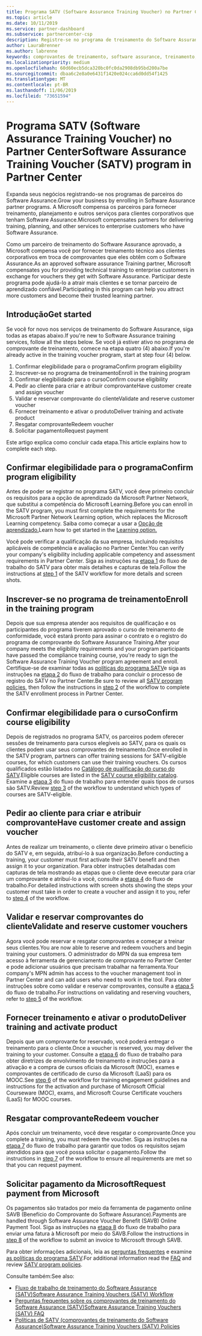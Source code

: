 ```yaml
---
title: Programa SATV (Software Assurance Training Voucher) no Partner Center | Partner Center
ms.topic: article
ms.date: 10/11/2019
ms.service: partner-dashboard
ms.subservice: partnercenter-csp
description: Registre-se no programa de treinamento do Software Assurance
author: LauraBrenner
ms.author: labrenne
keywords: comprovantes de treinamento, software assurance, treinamento, inscrição no SATV, SATV
ms.localizationpriority: medium
ms.openlocfilehash: 60d60ecb5dca320bc0fc0da2908db95bd200a7be
ms.sourcegitcommit: dbaa6c2e8a0e6431f1420e024cca6d0dd54f1425
ms.translationtype: MT
ms.contentlocale: pt-BR
ms.lasthandoff: 11/06/2019
ms.locfileid: "73651594"
---
```

# <a name="software-assurance-training-voucher-satv-program-in-partner-center"></a><span data-ttu-id="8a268-104">Programa SATV (Software Assurance Training Voucher) no Partner Center</span><span class="sxs-lookup"><span data-stu-id="8a268-104">Software Assurance Training Voucher (SATV) program in Partner Center</span></span>

<span data-ttu-id="8a268-105">Expanda seus negócios registrando-se nos programas de parceiros do Software Assurance.</span><span class="sxs-lookup"><span data-stu-id="8a268-105">Grow your business by enrolling in Software Assurance partner programs.</span></span> <span data-ttu-id="8a268-106">A Microsoft compensa os parceiros para fornecer treinamento, planejamento e outros serviços para clientes corporativos que tenham Software Assurance.</span><span class="sxs-lookup"><span data-stu-id="8a268-106">Microsoft compensates partners for delivering training, planning, and other services to enterprise customers who have Software Assurance.</span></span> 

<span data-ttu-id="8a268-107">Como um parceiro de treinamento do Software Assurance aprovado, a Microsoft compensa você por fornecer treinamento técnico aos clientes corporativos em troca de comprovantes que eles obtêm com o Software Assurance.</span><span class="sxs-lookup"><span data-stu-id="8a268-107">As an approved software assurance Training partner, Microsoft compensates you for providing technical training to enterprise customers in exchange for vouchers they get with Software Assurance.</span></span> <span data-ttu-id="8a268-108">Participar deste programa pode ajudá-lo a atrair mais clientes e se tornar parceiro de aprendizado confiável.</span><span class="sxs-lookup"><span data-stu-id="8a268-108">Participating in this program can help you attract more customers and become their trusted learning partner.</span></span>

## <a name="get-started"></a><span data-ttu-id="8a268-109">Introdução</span><span class="sxs-lookup"><span data-stu-id="8a268-109">Get started</span></span>

<span data-ttu-id="8a268-110">Se você for novo nos serviços de treinamento do Software Assurance, siga todas as etapas abaixo.</span><span class="sxs-lookup"><span data-stu-id="8a268-110">If you're new to Software Assurance training services, follow all the steps below.</span></span> <span data-ttu-id="8a268-111">Se você já estiver ativo no programa de comprovante de treinamento, comece na etapa quatro (4) abaixo.</span><span class="sxs-lookup"><span data-stu-id="8a268-111">If you're already active in the training voucher program, start at step four (4) below.</span></span> 

1. <span data-ttu-id="8a268-112">Confirmar elegibilidade para o programa</span><span class="sxs-lookup"><span data-stu-id="8a268-112">Confirm program eligibility</span></span>
2. <span data-ttu-id="8a268-113">Inscrever-se no programa de treinamento</span><span class="sxs-lookup"><span data-stu-id="8a268-113">Enroll in the training program</span></span>
3. <span data-ttu-id="8a268-114">Confirmar elegibilidade para o curso</span><span class="sxs-lookup"><span data-stu-id="8a268-114">Confirm course eligibility</span></span>
4. <span data-ttu-id="8a268-115">Pedir ao cliente para criar e atribuir comprovante</span><span class="sxs-lookup"><span data-stu-id="8a268-115">Have customer create and assign voucher</span></span>
5. <span data-ttu-id="8a268-116">Validar e reservar comprovante do cliente</span><span class="sxs-lookup"><span data-stu-id="8a268-116">Validate and reserve customer voucher</span></span>
6. <span data-ttu-id="8a268-117">Fornecer treinamento e ativar o produto</span><span class="sxs-lookup"><span data-stu-id="8a268-117">Deliver training and activate product</span></span>
7. <span data-ttu-id="8a268-118">Resgatar comprovante</span><span class="sxs-lookup"><span data-stu-id="8a268-118">Redeem voucher</span></span>
8. <span data-ttu-id="8a268-119">Solicitar pagamento</span><span class="sxs-lookup"><span data-stu-id="8a268-119">Request payment</span></span>

<span data-ttu-id="8a268-120">Este artigo explica como concluir cada etapa.</span><span class="sxs-lookup"><span data-stu-id="8a268-120">This article explains how to complete each step.</span></span>

## <a name="confirm-program-eligibility"></a><span data-ttu-id="8a268-121">Confirmar elegibilidade para o programa</span><span class="sxs-lookup"><span data-stu-id="8a268-121">Confirm program eligibility</span></span>

<span data-ttu-id="8a268-122">Antes de poder se registrar no programa SATV, você deve primeiro concluir os requisitos para a opção de aprendizado da Microsoft Partner Network, que substitui a competência do Microsoft Learning.</span><span class="sxs-lookup"><span data-stu-id="8a268-122">Before you can enroll in the SATV program, you must first complete the requirements for the Microsoft Partner Network Learning option, which replaces the Microsoft Learning competency.</span></span> <span data-ttu-id="8a268-123">Saiba como começar a usar a [Opção de aprendizado.](https://partner.microsoft.com/membership/learning-partners)</span><span class="sxs-lookup"><span data-stu-id="8a268-123">Learn how to get started in the [Learning option.](https://partner.microsoft.com/membership/learning-partners)</span></span>

<span data-ttu-id="8a268-124">Você pode verificar a qualificação da sua empresa, incluindo requisitos aplicáveis de competência e avaliação no Partner Center.</span><span class="sxs-lookup"><span data-stu-id="8a268-124">You can verify your company's eligibility including applicable competency and assessment requirements in Partner Center.</span></span> <span data-ttu-id="8a268-125">Siga as instruções na [etapa 1](https://query.prod.cms.rt.microsoft.com/cms/api/am/binary/RE3krfK) do fluxo de trabalho do SATV para obter mais detalhes e capturas de tela.</span><span class="sxs-lookup"><span data-stu-id="8a268-125">Follow the instructions at [step 1](https://query.prod.cms.rt.microsoft.com/cms/api/am/binary/RE3krfK) of the SATV workflow for more details and screen shots.</span></span>

## <a name="enroll-in-the-training-program"></a><span data-ttu-id="8a268-126">Inscrever-se no programa de treinamento</span><span class="sxs-lookup"><span data-stu-id="8a268-126">Enroll in the training program</span></span>

<span data-ttu-id="8a268-127">Depois que sua empresa atender aos requisitos de qualificação e os participantes do programa tiverem aprovado o curso de treinamento de conformidade, você estará pronto para assinar o contrato e o registro do programa de comprovante do Software Assurance Training.</span><span class="sxs-lookup"><span data-stu-id="8a268-127">After your company meets the eligibility requirements and your program participants have passed the compliance training course, you're ready to sign the Software Assurance Training Voucher program agreement and enroll.</span></span> <span data-ttu-id="8a268-128">Certifique-se de examinar todas as [políticas do programa SATV](https://query.prod.cms.rt.microsoft.com/cms/api/am/binary/RE3koEP)e siga as instruções na [etapa 2](https://query.prod.cms.rt.microsoft.com/cms/api/am/binary/RE3krfK) do fluxo de trabalho para concluir o processo de registro do SATV no Partner Center.</span><span class="sxs-lookup"><span data-stu-id="8a268-128">Be sure to review all [SATV program policies](https://query.prod.cms.rt.microsoft.com/cms/api/am/binary/RE3koEP), then follow the instructions in [step 2](https://query.prod.cms.rt.microsoft.com/cms/api/am/binary/RE3krfK) of the workflow to complete the SATV enrollment process in Partner Center.</span></span>   


## <a name="confirm-course-eligibility"></a><span data-ttu-id="8a268-129">Confirmar elegibilidade para o curso</span><span class="sxs-lookup"><span data-stu-id="8a268-129">Confirm course eligibility</span></span>
<span data-ttu-id="8a268-130">Depois de registrados no programa SATV, os parceiros podem oferecer sessões de treinamento para cursos elegíveis ao SATV, para os quais os clientes podem usar seus comprovantes de treinamento.</span><span class="sxs-lookup"><span data-stu-id="8a268-130">Once enrolled in the SATV program, partners can offer training sessions for SATV-eligible courses, for which customers can use their training vouchers.</span></span> <span data-ttu-id="8a268-131">Os cursos qualificados estão listados no [Catálogo de qualificação do curso do SATV](http://savl-catalog.microsoft.com/).</span><span class="sxs-lookup"><span data-stu-id="8a268-131">Eligible courses are listed in the [SATV course eligibility catalog](http://savl-catalog.microsoft.com/).</span></span> <span data-ttu-id="8a268-132">Examine a [etapa 3](https://query.prod.cms.rt.microsoft.com/cms/api/am/binary/RE3krfK) do fluxo de trabalho para entender quais tipos de cursos são SATV.</span><span class="sxs-lookup"><span data-stu-id="8a268-132">Review [step 3](https://query.prod.cms.rt.microsoft.com/cms/api/am/binary/RE3krfK) of the workflow to understand which types of courses are SATV-eligible.</span></span>

## <a name="have-customer-create-and-assign-voucher"></a><span data-ttu-id="8a268-133">Pedir ao cliente para criar e atribuir comprovante</span><span class="sxs-lookup"><span data-stu-id="8a268-133">Have customer create and assign voucher</span></span>

<span data-ttu-id="8a268-134">Antes de realizar um treinamento, o cliente deve primeiro ativar o benefício do SATV e, em seguida, atribuí-lo à sua organização.</span><span class="sxs-lookup"><span data-stu-id="8a268-134">Before conducting a training, your customer must first activate their SATV benefit and then assign it to your organization.</span></span> <span data-ttu-id="8a268-135">Para obter instruções detalhadas com capturas de tela mostrando as etapas que o cliente deve executar para criar um comprovante e atribuí-lo a você, consulte a [etapa 4](https://query.prod.cms.rt.microsoft.com/cms/api/am/binary/RE3krfK) do fluxo de trabalho.</span><span class="sxs-lookup"><span data-stu-id="8a268-135">For detailed instructions with screen shots showing the steps your customer must take in order to create a voucher and assign it to you, refer to [step 4](https://query.prod.cms.rt.microsoft.com/cms/api/am/binary/RE3krfK) of the workflow.</span></span>

## <a name="validate-and-reserve-customer-vouchers"></a><span data-ttu-id="8a268-136">Validar e reservar comprovantes do cliente</span><span class="sxs-lookup"><span data-stu-id="8a268-136">Validate and reserve customer vouchers</span></span>

<span data-ttu-id="8a268-137">Agora você pode reservar e resgatar comprovantes e começar a treinar seus clientes.</span><span class="sxs-lookup"><span data-stu-id="8a268-137">You are now able to reserve and redeem vouchers and begin training your customers.</span></span> <span data-ttu-id="8a268-138">O administrador do MPN da sua empresa tem acesso à ferramenta de gerenciamento de comprovante no Partner Center e pode adicionar usuários que precisam trabalhar na ferramenta.</span><span class="sxs-lookup"><span data-stu-id="8a268-138">Your company's MPN admin has access to the voucher management tool in Partner Center and can add users who need to work in the tool.</span></span> <span data-ttu-id="8a268-139">Para obter instruções sobre como validar e reservar comprovantes, consulte a [etapa 5](https://query.prod.cms.rt.microsoft.com/cms/api/am/binary/RE3krfK) do fluxo de trabalho.</span><span class="sxs-lookup"><span data-stu-id="8a268-139">For instructions on validating and reserving vouchers, refer to [step 5](https://query.prod.cms.rt.microsoft.com/cms/api/am/binary/RE3krfK) of the workflow.</span></span>

## <a name="deliver-training-and-activate-product"></a><span data-ttu-id="8a268-140">Fornecer treinamento e ativar o produto</span><span class="sxs-lookup"><span data-stu-id="8a268-140">Deliver training and activate product</span></span>

<span data-ttu-id="8a268-141">Depois que um comprovante for reservado, você poderá entregar o treinamento para o cliente.</span><span class="sxs-lookup"><span data-stu-id="8a268-141">Once a voucher is reserved, you may deliver the training to your customer.</span></span> <span data-ttu-id="8a268-142">Consulte a [etapa 6](https://query.prod.cms.rt.microsoft.com/cms/api/am/binary/RE3krfK) do fluxo de trabalho para obter diretrizes de envolvimento de treinamento e instruções para a ativação e a compra de cursos oficiais da Microsoft (MOC), exames e comprovantes de certificado de curso da Microsoft (LaaS) para os MOOC.</span><span class="sxs-lookup"><span data-stu-id="8a268-142">See [step 6](https://query.prod.cms.rt.microsoft.com/cms/api/am/binary/RE3krfK) of the workflow for training engagement guidelines and instructions for the activation and purchase of Microsoft Official Courseware (MOC), exams, and Microsoft Course Certificate vouchers (LaaS) for MOOC courses.</span></span>

## <a name="redeem-voucher"></a><span data-ttu-id="8a268-143">Resgatar comprovante</span><span class="sxs-lookup"><span data-stu-id="8a268-143">Redeem voucher</span></span>

<span data-ttu-id="8a268-144">Após concluir um treinamento, você deve resgatar o comprovante.</span><span class="sxs-lookup"><span data-stu-id="8a268-144">Once you complete a training, you must redeem the voucher.</span></span> <span data-ttu-id="8a268-145">Siga as instruções na [etapa 7](https://query.prod.cms.rt.microsoft.com/cms/api/am/binary/RE3krfK) do fluxo de trabalho para garantir que todos os requisitos sejam atendidos para que você possa solicitar o pagamento.</span><span class="sxs-lookup"><span data-stu-id="8a268-145">Follow the instructions in [step 7](https://query.prod.cms.rt.microsoft.com/cms/api/am/binary/RE3krfK) of the workflow to ensure all requirements are met so that you can request payment.</span></span> 


## <a name="request-payment-from-microsoft"></a><span data-ttu-id="8a268-146">Solicitar pagamento da Microsoft</span><span class="sxs-lookup"><span data-stu-id="8a268-146">Request payment from Microsoft</span></span>

<span data-ttu-id="8a268-147">Os pagamentos são tratados por meio da ferramenta de pagamento online SAVB (Benefício do Comprovante do Software Assurance).</span><span class="sxs-lookup"><span data-stu-id="8a268-147">Payments are handled through Software Assurance Voucher Benefit (SAVB) Online Payment Tool.</span></span> <span data-ttu-id="8a268-148">Siga as instruções na [etapa 8](https://query.prod.cms.rt.microsoft.com/cms/api/am/binary/RE3krfK) do fluxo de trabalho para enviar uma fatura à Microsoft por meio do SAVB.</span><span class="sxs-lookup"><span data-stu-id="8a268-148">Follow the instructions in [step 8](https://query.prod.cms.rt.microsoft.com/cms/api/am/binary/RE3krfK) of the workflow to submit an invoice to Microsoft through SAVB.</span></span> 

<span data-ttu-id="8a268-149">Para obter informações adicionais, leia as [perguntas frequentes](https://query.prod.cms.rt.microsoft.com/cms/api/am/binary/RE3kz5o) e examine [as políticas do programa SATV](https://query.prod.cms.rt.microsoft.com/cms/api/am/binary/RE3koEP).</span><span class="sxs-lookup"><span data-stu-id="8a268-149">For additional information read the [FAQ](https://query.prod.cms.rt.microsoft.com/cms/api/am/binary/RE3kz5o) and review [SATV program policies](https://query.prod.cms.rt.microsoft.com/cms/api/am/binary/RE3koEP).</span></span>

<span data-ttu-id="8a268-150">Consulte também:</span><span class="sxs-lookup"><span data-stu-id="8a268-150">See also:</span></span>

- [<span data-ttu-id="8a268-151">Fluxo de trabalho de treinamento do Software Assurance (SATV)</span><span class="sxs-lookup"><span data-stu-id="8a268-151">Software Assurance Training Vouchers (SATV) Workflow</span></span>](https://query.prod.cms.rt.microsoft.com/cms/api/am/binary/RE3krfK)
- [<span data-ttu-id="8a268-152">Perguntas frequentes sobre os comprovantes de treinamento do Software Assurance (SATV)</span><span class="sxs-lookup"><span data-stu-id="8a268-152">Software Assurance Training Vouchers (SATV) FAQ</span></span>](https://query.prod.cms.rt.microsoft.com/cms/api/am/binary/RE3kz5o)
- [<span data-ttu-id="8a268-153">Políticas de SATV (comprovantes de treinamento do Software Assurance)</span><span class="sxs-lookup"><span data-stu-id="8a268-153">Software Assurance Training Vouchers (SATV) Policies</span></span>](https://query.prod.cms.rt.microsoft.com/cms/api/am/binary/RE3koEP)